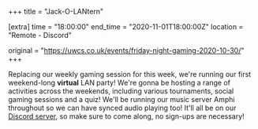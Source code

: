 +++
title = "Jack-O-LANtern"

[extra]
time = "18:00:00"
end_time = "2020-11-01T18:00:00Z"
location = "Remote - Discord"

original = "https://uwcs.co.uk/events/friday-night-gaming-2020-10-30/"    
+++

Replacing our weekly gaming session for this week, we're running our first weekend-long **virtual** LAN party\! We're gonna be hosting a range of activities across the weekends, including various tournaments, social gaming sessions and a quiz\! We'll be running our music server Amphi throughout so we can have synced audio playing too\! It'll all be on our [Discord server](http://discord.uwcs.co.uk/), so make sure to come along, no sign-ups are necessary\!

